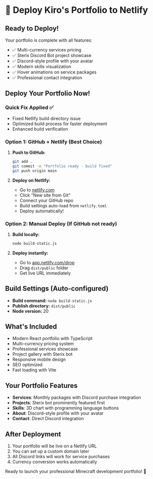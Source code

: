 # 🚀 Deploy Kiro's Portfolio to Netlify

## Ready to Deploy!
Your portfolio is complete with all features:
- ✅ Multi-currency services pricing
- ✅ Sterix Discord Bot project showcase  
- ✅ Discord-style profile with your avatar
- ✅ Modern skills visualization
- ✅ Hover animations on service packages
- ✅ Professional contact integration

## Deploy Your Portfolio Now! 

### Quick Fix Applied ✅
- Fixed Netlify build directory issue
- Optimized build process for faster deployment
- Enhanced build verification

### Option 1: GitHub + Netlify (Best Choice)
1. **Push to GitHub:**
   ```bash
   git add .
   git commit -m "Portfolio ready - build fixed"
   git push origin main
   ```

2. **Deploy on Netlify:**
   - Go to [netlify.com](https://netlify.com) 
   - Click "New site from Git"
   - Connect your GitHub repo
   - Build settings auto-load from `netlify.toml`
   - Deploy automatically!

### Option 2: Manual Deploy (If GitHub not ready)
1. **Build locally:**
   ```bash
   node build-static.js
   ```
   
2. **Deploy instantly:**
   - Go to [app.netlify.com/drop](https://app.netlify.com/drop)
   - Drag `dist/public` folder 
   - Get live URL immediately

## Build Settings (Auto-configured)
- **Build command:** `node build-static.js`
- **Publish directory:** `dist/public`
- **Node version:** 20

## What's Included
- Modern React portfolio with TypeScript
- Multi-currency pricing system  
- Professional services showcase
- Project gallery with Sterix bot
- Responsive mobile design
- SEO optimized
- Fast loading with Vite

## Your Portfolio Features
- **Services**: Monthly packages with Discord purchase integration
- **Projects**: Sterix bot prominently featured first
- **Skills**: 3D chart with programming language buttons
- **About**: Discord-style profile with your avatar
- **Contact**: Direct Discord integration

## After Deployment
1. Your portfolio will be live on a Netlify URL
2. You can set up a custom domain later
3. All Discord links will work for service purchases
4. Currency conversion works automatically

Ready to launch your professional Minecraft development portfolio! 🎯